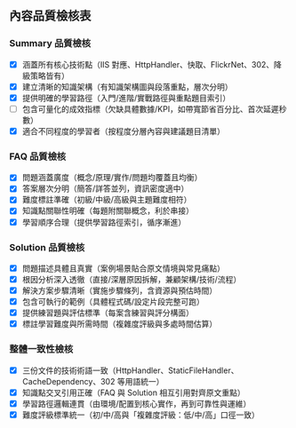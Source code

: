 ## 內容品質檢核表

### Summary 品質檢核
- [x] 涵蓋所有核心技術點（IIS 對應、HttpHandler、快取、FlickrNet、302、降級策略皆有）
- [x] 建立清晰的知識架構（有知識架構圖與段落重點，層次分明）
- [x] 提供明確的學習路徑（入門/進階/實戰路徑與重點題目索引）
- [ ] 包含可量化的成效指標（欠缺具體數據/KPI，如帶寬節省百分比、首次延遲秒數）
- [x] 適合不同程度的學習者（按程度分層內容與建議題目清單）

### FAQ 品質檢核
- [x] 問題涵蓋廣度（概念/原理/實作/問題均覆蓋且均衡）
- [x] 答案層次分明（簡答/詳答並列，資訊密度適中）
- [x] 難度標註準確（初級/中級/高級與主題難度相符）
- [x] 知識點關聯性明確（每題附關聯概念，利於串接）
- [x] 學習順序合理（提供學習路徑索引，循序漸進）

### Solution 品質檢核
- [x] 問題描述具體且真實（案例場景貼合原文情境與常見痛點）
- [x] 根因分析深入透徹（直接/深層原因拆解，兼顧架構/技術/流程）
- [x] 解決方案步驟清晰（實施步驟條列，含資源與預估時間）
- [x] 包含可執行的範例（具體程式碼/設定片段完整可跑）
- [x] 提供練習題與評估標準（每案含練習與評分構面）
- [x] 標註學習難度與所需時間（複雜度評級與多處時間估算）

### 整體一致性檢核
- [x] 三份文件的技術術語一致（HttpHandler、StaticFileHandler、CacheDependency、302 等用語統一）
- [x] 知識點交叉引用正確（FAQ 與 Solution 相互引用對齊原文重點）
- [x] 學習路徑邏輯連貫（由環境/配置到核心實作，再到可靠性與運維）
- [x] 難度評級標準統一（初/中/高與「複雜度評級：低/中/高」口徑一致）